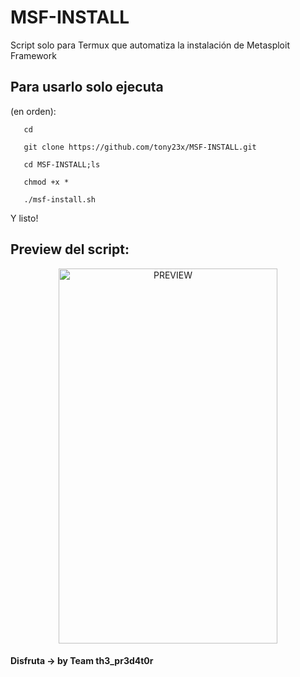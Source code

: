 # MSF-INSTALL
Script solo para Termux que automatiza la instalación de Metasploit Framework 

## Para usarlo solo ejecuta

(en orden):

       cd 
        
       git clone https://github.com/tony23x/MSF-INSTALL.git

       cd MSF-INSTALL;ls

       chmod +x *

       ./msf-install.sh 

Y listo!

## Preview del script:
<p align="center">
<img src="https://i.ibb.co/Symw8dQ/Screenshot-2021-03-01-10-30-13-842-com-termux.jpg" alt="PREVIEW" width="350px" height="600px">
</p>


#### Disfruta -> by Team th3_pr3d4t0r
